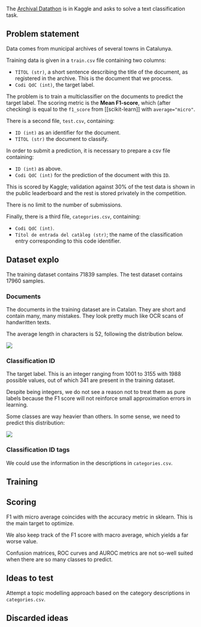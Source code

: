 The [Archival Datathon](https://www.kaggle.com/c/archivalDatathon) is in Kaggle and asks to solve a text classification task.

## Problem statement

Data comes from municipal archives of several towns in Catalunya.

Training data is given in a `train.csv` file containing two columns:

- `TÍTOL (str)`, a short sentence describing the title of the document, as registered in the archive. This is the document that we process.
- `Codi QdC (int)`, the target label.

The problem is to train a multiclassifier on the documents to predict the target label. The scoring metric is the __Mean F1-score__, which (after checking) is equal to the `f1_score` from [[scikit-learn]] with `average="micro"`.

There is a second file, `test.csv`, containing:
- `ID (int)` as an identifier for the document.
- `TÍTOL (str)` the document to classify.

In order to submit a prediction, it is necessary to prepare a csv file containing:
- `ID (int)` as above.
- `Codi QdC (int)` for the prediction of the document with this `ID`.

This is scored by Kaggle; validation against 30% of the test data is shown in the public leaderboard and the rest is stored privately in the competition.
 
There is no limit to the number of submissions.

Finally, there is a third file, `categories.csv`, containing:
- `Codi QdC (int)`.
- `Títol de entrada del catàleg (str)`; the name of the classification entry corresponding to this code identifier.


## Dataset explo

The training dataset contains 71839 samples. The test dataset contains 17960 samples.

### Documents

The documents in the training dataset are in Catalan. They are short and contain many, many mistakes. They look pretty much like OCR scans of handwritten texts.

The average length in characters is 52, following the distribution below.

![](doclength.png)


### Classification ID

The target label. This is an integer ranging from 1001 to 3155 with 1988 possible values, out of which 341 are present in the training dataset.

Despite being integers, we do not see a reason not to treat them as pure labels because the F1 score will not reinforce small approximation errors in learning.

Some classes are way heavier than others. In some sense, we need to predict this distribution:

![](targetdist.png)

### Classification ID tags

We could use the information in the descriptions in `categories.csv`.


## Training

## Scoring

F1 with micro average coincides with the accuracy metric in sklearn. This is the main target to optimize.

We also keep track of the F1 score with macro average, which yields a far worse value.

Confusion matrices, ROC curves and AUROC metrics are not so-well suited when there are so many classes to predict.

## Ideas to test

Attempt a topic modelling approach based on the category descriptions in `categories.csv`.

## Discarded ideas